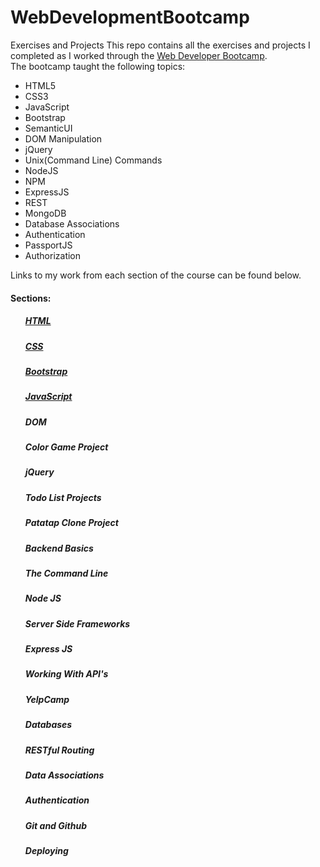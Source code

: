 # WebDevelopmentBootcamp
Exercises and Projects
This repo contains all the exercises and projects I completed as I worked through the <a href="https://www.udemy.com/the-web-developer-bootcamp/learn/v4/overview">Web Developer Bootcamp</a>.</br>
The bootcamp taught the following topics:
<ul>
<li>HTML5</li>
<li>CSS3</li>
<li>JavaScript</li>
<li>Bootstrap</li>
<li>SemanticUI</li>
<li>DOM Manipulation</li>
<li>jQuery</li>
<li>Unix(Command Line) Commands</li>
<li>NodeJS</li>
<li>NPM</li>
<li>ExpressJS</li>
<li>REST</li>
<li>MongoDB</li>
<li>Database Associations</li>
<li>Authentication</li>
<li>PassportJS</li>
<li>Authorization</li>
</ul>

Links to my work from each section of the course can be found below.

<h4>Sections:</h4>
<ul>
<h5><a href="https://github.com/clortie/WebDevelopmentBootcamp/tree/master/HTML">HTML</a></h5>
<h5><a href="https://github.com/clortie/WebDevelopmentBootcamp/tree/master/CSS">CSS</a></h5>
<h5><a href="https://github.com/clortie/WebDevelopmentBootcamp/tree/master/Bootstrap">Bootstrap</a></h5>
<h5><a href="https://github.com/clortie/WebDevelopmentBootcamp/tree/master/JavaScript">JavaScript</a></h5>
<h5>DOM</h5>
<h5>Color Game Project</h5>
<h5>jQuery</h5>
<h5>Todo List Projects</h5>
<h5>Patatap Clone Project</h5>
<h5>Backend Basics</h5>
<h5>The Command Line</h5>
<h5>Node JS</h5>
<h5>Server Side Frameworks</h5>
<h5>Express JS</h5>
<h5>Working With API's</h5>
<h5>YelpCamp</h5>
<h5>Databases</h5>
<h5>RESTful Routing</h5>
<h5>Data Associations</h5>
<h5>Authentication</h5>
<h5>Git and Github</h5>
<h5>Deploying</h5>
</ul>
